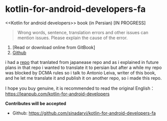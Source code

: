 # kotlin-for-android-developers-fa
&lt;&lt;Kotlin for android developers>> book (in Persian) [IN PROGRESS]

> Wrong words, sentence, translation errors and other issues can mention issues. Please explain the cause of the error.

1. [Read or download online from GitBook]
2. [Github](https://github.com/sinadarvi/kotlin-for-android-developers-fa)

i had a [repo](https://github.com/sinadarvi/kotlin-for-android-developers) that tranlated from japanease repo and as i explained in future plans in that repo i wanted to translate it to persian but after a while my repo was blocked by DCMA rules so i talk to Antonio Leiva, writer of this book, and he let me translate it and publish it on another repo, so i made this repo.

I hope you buy genuine, it is recommended to read the original English：https://leanpub.com/kotlin-for-android-developers


__Contributes will be accepted__

- Github: https://github.com/sinadarvi/kotlin-for-android-developers-fa

